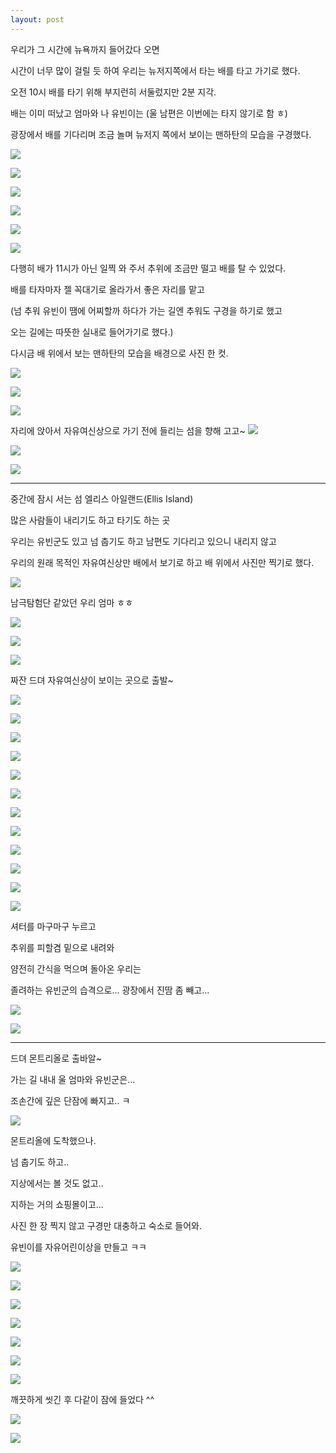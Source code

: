 ```yaml
---
layout: post
---
```

우리가 그 시간에 뉴욕까지 들어갔다 오면 

시간이 너무 많이 걸릴 듯 하여
우리는 뉴저지쪽에서 타는 배를 타고 가기로 했다.

오전 10시 배를 타기 위해 부지런히 서둘렀지만
2분 지각. 

배는 이미 떠났고
엄마와 나 유빈이는 (울 남편은 이번에는 타지 않기로 함 ㅎ)

광장에서 배를 기다리며 조금 놀며 뉴저지 쪽에서 보이는 맨하탄의 모습을 구경했다.

![](http://2.bp.blogspot.com/-ZRH1icwuiY0/VMm-PGKymLI/AAAAAAAAHKo/dtIJzyPuoHc/s1600/DSC02251.JPG)


![](http://3.bp.blogspot.com/-dRZ-lsGq-is/VMm-O3c4S8I/AAAAAAAAHKg/SH6QDaAlXgY/s1600/DSC02252.JPG)


![](http://2.bp.blogspot.com/-MpBSkEyd4Wo/VMm-O2ShebI/AAAAAAAAHKk/ksy2-x4fCdY/s1600/DSC02253.JPG)


![](http://2.bp.blogspot.com/-HFVULrauBks/VMm-URrLCaI/AAAAAAAAHKw/kEp5f8s1PsE/s1600/DSC02254.JPG)


![](http://3.bp.blogspot.com/-tiCfN_Tk6us/VMm-VGRE2wI/AAAAAAAAHLA/MbzbbYwX8SI/s1600/DSC02255.JPG)


![](http://2.bp.blogspot.com/-tV19kHu3DR4/VMm-U0XFUpI/AAAAAAAAHK8/CoyEOgNBTpA/s1600/DSC02256.JPG)


다행히 배가 11시가 아닌 일찍 와 주서
추위에 조금만 떨고 배를 탈 수 있었다.

배를 타자마자 젤 꼭대기로 올라가서 좋은 자리를 맡고

(넘 추워 유빈이 땜에 어찌할까 하다가 가는 길엔 추워도 구경을 하기로 했고 

오는 길에는 따뜻한 실내로 들어가기로 했다.)

다시금 배 위에서 보는 맨하탄의 모습을 배경으로 사진 한 컷.

![](http://4.bp.blogspot.com/-PuDPm3v7jXs/VMm-Z_KZyxI/AAAAAAAAHLI/jgv7AhR15WQ/s1600/DSC02257.JPG)


![](http://3.bp.blogspot.com/-t301mSbuq0g/VMm-aqpxWBI/AAAAAAAAHLQ/0fAWueq3duY/s1600/DSC02258.JPG)


![](http://3.bp.blogspot.com/-EtfHGx27Uvc/VMm-a9zfW6I/AAAAAAAAHLY/rjbomThA7aM/s1600/DSC02259.JPG)


자리에 앉아서 자유여신상으로 가기 전에 들리는 섬을 향해 고고~
![](http://3.bp.blogspot.com/-yPpUcvkYg-c/VMm-fJuKJNI/AAAAAAAAHLg/xF9in7_A4_8/s1600/DSC02260.JPG)


![](http://4.bp.blogspot.com/-L084a7WflwY/VMm-fwT3sYI/AAAAAAAAHLs/rznQN82caWk/s1600/DSC02261.JPG)


![](http://3.bp.blogspot.com/-yVyEZLxEgbI/VMm-gQ7C_xI/AAAAAAAAHLw/6i9lUBdHTLQ/s1600/DSC02262.JPG)


---

중간에 잠시 서는 섬 엘리스 아일랜드(Ellis Island) 

많은 사람들이 내리기도 하고 타기도 하는 곳

우리는 유빈군도 있고 넘 춥기도 하고
남편도 기다리고 있으니 내리지 않고 

우리의 원래 목적인 자유여신상만 배에서 보기로 하고 
배 위에서 사진만 찍기로 했다.

![](http://1.bp.blogspot.com/-LF2nyTMvrlw/VMm-l7kJEQI/AAAAAAAAHL8/t6FjaiUixzk/s1600/DSC02263.JPG)

남극탐험단 같았던 우리 엄마 ㅎㅎ

![](http://1.bp.blogspot.com/-6t98dFrnbWc/VMm-m00V2VI/AAAAAAAAHMI/UAggeRfgG68/s1600/DSC02264.JPG)


![](http://4.bp.blogspot.com/-5X4OCT8yqhI/VMm-mUn25DI/AAAAAAAAHME/L1MzweUY6hM/s1600/DSC02265.JPG)


![](http://1.bp.blogspot.com/-7Po47nj1dwc/VMm-ru-RQZI/AAAAAAAAHMc/mvWt9etqMlc/s1600/DSC02266.JPG)


짜잔 드뎌 자유여신상이 보이는 곳으로 출발~

![](http://2.bp.blogspot.com/-wieFXzdF2yc/VMm-rLx9NfI/AAAAAAAAHMY/RLU-Ky5ymrs/s1600/DSC02267.JPG)


![](http://1.bp.blogspot.com/-p_yfxeh3M_Q/VMm-ri8TSkI/AAAAAAAAHMg/wRPZNYRVY2E/s1600/DSC02268.JPG)


![](http://3.bp.blogspot.com/-oWjifM79ytI/VMm-t-OSIzI/AAAAAAAAHMo/We_AaNqzfdg/s1600/DSC02269.JPG)


![](http://2.bp.blogspot.com/-soEawxPa7iA/VMm-v2pJb5I/AAAAAAAAHM0/bLXhZ1Jv11E/s1600/DSC02270.JPG)


![](http://3.bp.blogspot.com/-vb8JSUYqT_4/VMm-wbJx82I/AAAAAAAAHM4/nzZ77vYF7ao/s1600/DSC02271.JPG)


![](http://4.bp.blogspot.com/-1U4d6bEji2A/VMm-xcSKWLI/AAAAAAAAHNA/Fu6v4rZkQXM/s1600/DSC02272.JPG)


![](http://3.bp.blogspot.com/-QsU9sPtrrMw/VMm-0uu5pvI/AAAAAAAAHNM/-tDySfnbUhc/s1600/DSC02273.JPG)


![](http://3.bp.blogspot.com/-Vd0YZNw1SSo/VMm-08VgSuI/AAAAAAAAHNQ/izhvTrTsmj4/s1600/DSC02274.JPG)


![](http://1.bp.blogspot.com/-eLqdAY1m7kc/VMm-2H5rZmI/AAAAAAAAHNY/d4rfI-SJBrI/s1600/DSC02275.JPG)


![](http://3.bp.blogspot.com/-y_j9L3Wee64/VMm-4C5ZbjI/AAAAAAAAHNg/QASjmqh5RFs/s1600/DSC02276.JPG)


![](http://4.bp.blogspot.com/-fQyZ2CgwCFA/VMm-5KvhvvI/AAAAAAAAHNs/UjETqkjVYKw/s1600/DSC02277.JPG)


![](http://3.bp.blogspot.com/-ko43aRKMuFQ/VMm-5vTooVI/AAAAAAAAHNw/PXSVT6fRw9w/s1600/DSC02278.JPG)


셔터를 마구마구 누르고

추위를 피할겸 밑으로 내려와 

얌전히 간식을 먹으며 돌아온 우리는

졸려하는 유빈군의 습격으로... 광장에서 진땀 좀 빼고...


![](http://1.bp.blogspot.com/-rVDzgptf7Kc/VMm-9R1jkzI/AAAAAAAAHOA/77Cy1zkjuU8/s1600/20141229_114435.jpg)


![](http://2.bp.blogspot.com/-071zKAUADyU/VMm-_7tgi6I/AAAAAAAAHOY/Em7fYVQ9qDs/s1600/20141229_114443.jpg)


---

드뎌 몬트리올로 출바알~

가는 길 내내 울 엄마와 유빈군은...

조손간에 깊은 단잠에 빠지고.. ㅋ

![](http://2.bp.blogspot.com/-7oSibjlln1Q/VMm-9JmOkZI/AAAAAAAAHN8/83R4pBr-t4s/s1600/20141229_153848.jpg)


몬트리올에 도착했으나.

넘 춥기도 하고.. 

지상에서는 볼 것도 없고..

지하는 거의 쇼핑몰이고... 

사진 한 장 찍지 않고 구경만 대충하고 숙소로 들어와.

유빈이를 자유어린이상을 만들고 ㅋㅋ


![](http://4.bp.blogspot.com/-KWZ60tykXlA/VMm--cLHv8I/AAAAAAAAHOI/XZSd68HBBqY/s1600/20141229_224916.jpg)


![](http://4.bp.blogspot.com/-NXc6PFcOClo/VMm-_cSN7jI/AAAAAAAAHOU/o5HD9cBMPOk/s1600/20141229_224929.jpg)


![](http://2.bp.blogspot.com/-9ZoZbAqGgt0/VMm_At-VKYI/AAAAAAAAHOo/RlwwwYx5DBE/s1600/20141229_224942.jpg)


![](http://3.bp.blogspot.com/-NtkJgVlfu8g/VMm_AhEp9qI/AAAAAAAAHOk/hWaXDwl0_L8/s1600/20141229_224943.jpg)


![](http://3.bp.blogspot.com/-VzJMuHcfeXY/VMm_C-BxnVI/AAAAAAAAHO4/1b6StQICHPY/s1600/20141229_224944.jpg)


![](http://3.bp.blogspot.com/-lErxdxBkcg4/VMm_DrLpJEI/AAAAAAAAHPA/39DoZ6V6tjk/s1600/20141229_224945.jpg)


![](http://1.bp.blogspot.com/-G2rIDQTmbdo/VMm_CSWP3DI/AAAAAAAAHOw/SkY1k0eGq84/s1600/20141229_224947.jpg)


깨끗하게 씻긴 후 다같이 잠에 들었다 ^^

![](http://3.bp.blogspot.com/-LyEMuRQRwtU/VMm_FHnHOHI/AAAAAAAAHPQ/s8xwnahSiXc/s1600/20141229_225154.jpg)


![](http://2.bp.blogspot.com/-lGJC0ck4uKg/VMm_Ers0xHI/AAAAAAAAHPM/HHjwAoQDfqM/s1600/20141229_225155.jpg)








